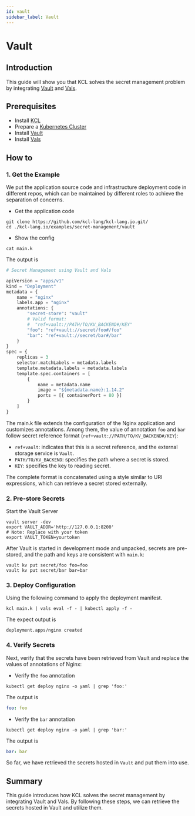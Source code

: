 ```yaml
---
id: vault
sidebar_label: Vault
---
```


# Vault

## Introduction

This guide will show you that KCL solves the secret management problem by integrating [Vault](https://developer.hashicorp.com/vault) and [Vals](https://github.com/helmfile/vals).

## Prerequisites

- Install [KCL](/docs/user_docs/getting-started/install)
- Prepare a [Kubernetes Cluster](https://kubernetes.io/)
- Install [Vault](https://developer.hashicorp.com/vault/downloads)
- Install [Vals](https://github.com/helmfile/vals)

## How to

### 1. Get the Example

We put the application source code and infrastructure deployment code in different repos, which can be maintained by different roles to achieve the separation of concerns.

- Get the application code

```shell
git clone https://github.com/kcl-lang/kcl-lang.io.git/
cd ./kcl-lang.io/examples/secret-management/vault
```

- Show the config

```shell
cat main.k
```

The output is

```python
# Secret Management using Vault and Vals

apiVersion = "apps/v1"
kind = "Deployment"
metadata = {
    name = "nginx"
    labels.app = "nginx"
    annotations: {
        "secret-store": "vault"
        # Valid format:
        #  "ref+vault://PATH/TO/KV_BACKEND#/KEY"
        "foo": "ref+vault://secret/foo#/foo"
        "bar": "ref+vault://secret/bar#/bar"
    }
}
spec = {
    replicas = 3
    selector.matchLabels = metadata.labels
    template.metadata.labels = metadata.labels
    template.spec.containers = [
        {
            name = metadata.name
            image = "${metadata.name}:1.14.2"
            ports = [{ containerPort = 80 }]
        }
    ]
}
```

The main.k file extends the configuration of the Nginx application and customizes annotations. Among them, the value of annotation `foo` and `bar` follow secret reference format (`ref+vault://PATH/TO/KV_BACKEND#/KEY`):

- `ref+vault`: indicates that this is a secret reference, and the external storage service is `Vault`.
- `PATH/TO/KV_BACKEND`: specifies the path where a secret is stored.
- `KEY`: specifies the key to reading secret.

The complete format is concatenated using a style similar to URI expressions, which can retrieve a secret stored externally.

### 2. Pre-store Secrets

Start the Vault Server

```shell
vault server -dev
export VAULT_ADDR='http://127.0.0.1:8200'
# Note: Replace with your token
export VAULT_TOKEN=yourtoken
```

After Vault is started in development mode and unpacked, secrets are pre-stored, and the path and keys are consistent with `main.k`:

```shell
vault kv put secret/foo foo=foo
vault kv put secret/bar bar=bar
```

### 3. Deploy Configuration

Using the following command to apply the deployment manifest.

```shell
kcl main.k | vals eval -f - | kubectl apply -f -
```

The expect output is

```shell
deployment.apps/nginx created
```

### 4. Verify Secrets

Next, verify that the secrets have been retrieved from Vault and replace the values of annotations of Nginx:

- Verify the `foo` annotation

```shell
kubectl get deploy nginx -o yaml | grep 'foo:'
```

The output is

```yaml
foo: foo
```

- Verify the `bar` annotation

```shell
kubectl get deploy nginx -o yaml | grep 'bar:'
```

The output is

```yaml
bar: bar
```

So far, we have retrieved the secrets hosted in `Vault` and put them into use.

## Summary

This guide introduces how KCL solves the secret management by integrating Vault and Vals. By following these steps, we can retrieve the secrets hosted in Vault and utilize them.
